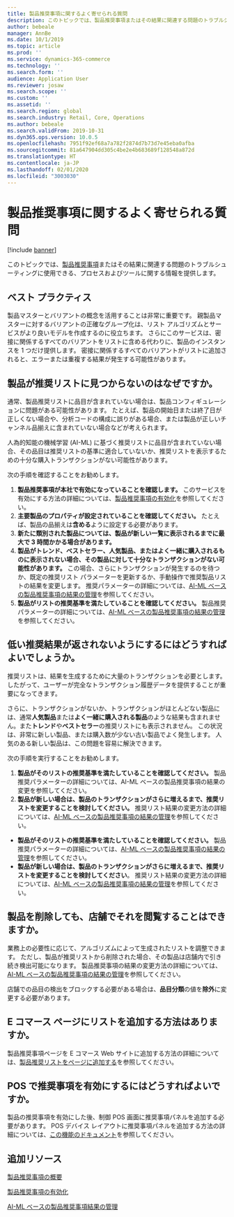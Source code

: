 ```yaml
---
title: 製品推奨事項に関するよく寄せられる質問
description: このトピックでは、製品推奨事項またはその結果に関連する問題のトラブルシューティングに使用できる、プロセスおよびツールに関する情報を提供します。
author: bebeale
manager: AnnBe
ms.date: 10/1/2019
ms.topic: article
ms.prod: ''
ms.service: dynamics-365-commerce
ms.technology: ''
ms.search.form: ''
audience: Application User
ms.reviewer: josaw
ms.search.scope: ''
ms.custom: ''
ms.assetid: ''
ms.search.region: global
ms.search.industry: Retail, Core, Operations
ms.author: bebeale
ms.search.validFrom: 2019-10-31
ms.dyn365.ops.version: 10.0.5
ms.openlocfilehash: 7951f92ef68a7a782f2874d7b73d7e45eba0afba
ms.sourcegitcommit: 81a647904dd305c4be2e4b683689f128548a872d
ms.translationtype: HT
ms.contentlocale: ja-JP
ms.lasthandoff: 02/01/2020
ms.locfileid: "3003030"
---
```

# <a name="product-recommendations-faq"></a>製品推奨事項に関するよく寄せられる質問


[!include [banner](includes/banner.md)]

このトピックでは、[製品推奨事項](product-recommendations.md)またはその結果に関連する問題のトラブルシューティングに使用できる、プロセスおよびツールに関する情報を提供します。

## <a name="best-practices"></a>ベスト プラクティス
製品マスターとバリアントの概念を活用することは非常に重要です。 親製品マスターに対するバリアントの正確なグループ化は、リスト アルゴリズムとサービスがより良いモデルを作成するのに役立ちます。 さらにこのサービスは、密接に関係するすべてのバリアントをリストに含める代わりに、製品のインスタンスを 1 つだけ提供します。 密接に関係するすべてのバリアントがリストに追加されると、エラーまたは重複する結果が発生する可能性があります。

## <a name="why-are-products-missing-from-my-recommendation-lists"></a>製品が推奨リストに見つからないのはなぜですか。

通常、製品推奨リストに品目が含まれていない場合は、製品コンフィギュレーションに問題がある可能性があります。 たとえば、製品の開始日または終了日が正しくない場合や、分析コードの構成に誤りがある場合、または製品が正しいチャンネル品揃えに含まれていない場合などが考えられます。

人為的知能の機械学習 (AI-ML) に基づく推奨リストに品目が含まれていない場合、その品目は推奨リストの基準に適合していないか、推奨リストを表示するための十分な購入トランザクションがない可能性があります。

次の手順を確認することをお勧めします。
1. **製品推奨事項が本社で有効になっていることを確認します。** このサービスを有効にする方法の詳細については、[製品推奨事項の有効化](enable-product-recommendations.md)を参照してください。
1. **主要製品のプロパティが設定されていることを確認してください。** たとえば、製品の品揃えは**含める**ように設定する必要があります。
1. **新たに類別された製品については、製品が新しい一覧に表示されるまでに最大で 3 時間かかる場合があります。**
1. **製品がトレンド、ベストセラー、人気製品、またはよく一緒に購入されるものに表示されない場合、その製品に対して十分なトランザクションがない可能性があります。** この場合、さらにトランザクションが発生するのを待つか、既定の推奨リスト パラメーターを更新するか、手動操作で推奨製品リストの結果を変更します。 推奨パラメーターの詳細については、[AI-ML ベースの製品推奨事項の結果の管理](modify-product-recommendation-results.md)を参照してください。
1. **製品がリストの推奨基準を満たしていることを確認してください。** 製品推奨パラメーターの詳細については、[AI-ML ベースの製品推奨事項の結果の管理](modify-product-recommendation-results.md)を参照してください。

## <a name="how-can-i-prevent-poor-recommendation-results-from-being-returned"></a>低い推奨結果が返されないようにするにはどうすればよいでしょうか。

推奨リストは、結果を生成するために大量のトランザクションを必要とします。 したがって、ユーザーが完全なトランザクション履歴データを提供することが重要になってきます。

さらに、トランザクションがないか、トランザクションがほとんどない製品には、通常**人気製品**または**よく一緒に購入される製品**のような結果も含まれません。また**トレンド**や**ベストセラー**の推奨リストにも表示されません。 この状況は、非常に新しい製品、または購入数が少ない古い製品でよく発生します。 人気のある新しい製品は、この問題を容易に解決できます。

次の手順を実行することをお勧めします。
1. **製品がそのリストの推奨基準を満たしていることを確認してください。** 製品推奨パラメーターの詳細については、AI-ML ベースの製品推奨事項の結果の変更を参照してください。
1. **製品が新しい場合は、製品のトランザクションがさらに増えるまで、推奨リストを変更することを検討してください。** 推奨リスト結果の変更方法の詳細については、[AI-ML ベースの製品推奨事項の結果の管理](modify-product-recommendation-results.md)を参照してください。


- **製品がそのリストの推奨基準を満たしていることを確認してください。** 製品推奨パラメーターの詳細については、[AI-ML ベースの製品推奨事項の結果の管理](modify-product-recommendation-results.md)を参照してください。
- **製品が新しい場合は、製品のトランザクションがさらに増えるまで、推奨リストを変更することを検討してください**。 推奨リスト結果の変更方法の詳細については、[AI-ML ベースの製品推奨事項の結果の管理](modify-product-recommendation-results.md)を参照してください。

## <a name="can-i-remove-a-product-but-still-see-it-in-the-store"></a>製品を削除しても、店舗でそれを閲覧することはできますか。

業務上の必要性に応じて、アルゴリズムによって生成されたリストを調整できます。 ただし、製品が推奨リストから削除された場合、その製品は店舗内で引き続き検出可能になります。 製品推奨事項の結果の変更方法の詳細については、[AI-ML ベースの製品推奨事項の結果の管理](modify-product-recommendation-results.md)を参照してください。

店舗での品目の検出をブロックする必要がある場合は、**品目分類**の値を**除外**に変更する必要があります。

## <a name="how-do-i-add-a-list-to-an-e-commerce-page"></a>E コマース ページにリストを追加する方法はありますか。

製品推奨事項ページを E コマース Web サイトに追加する方法の詳細については、[製品推奨リストをページに追加する](add-reco-list-to-page.md)を参照してください。

## <a name="how-do-i-enable-recommendations-on-pos"></a>POS で推奨事項を有効にするにはどうすればよいですか。

製品の推奨事項を有効にした後、制御 POS 画面に推奨事項パネルを追加する必要があります。 POS デバイス レイアウトに推奨事項パネルを追加する方法の詳細については、[この機能のドキュメント](https://docs.microsoft.com/en-us/dynamics365/unified-operations/retail/add-recommendations-control-pos-screen)を参照してください。

## <a name="additional-resources"></a>追加リソース

[製品推奨事項の概要](product-recommendations.md)

[製品推奨事項の有効化](enable-product-recommendations.md)

[AI-ML ベースの製品推奨事項結果の管理](modify-product-recommendation-results.md)
